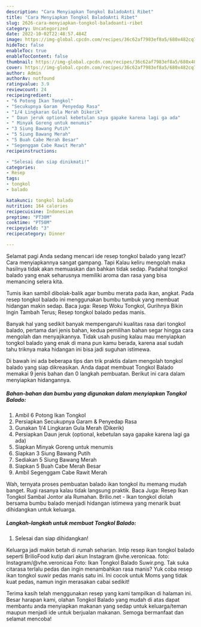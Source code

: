 ```yaml
---
description: "Cara Menyiapkan Tongkol BaladoAnti Ribet"
title: "Cara Menyiapkan Tongkol BaladoAnti Ribet"
slug: 2626-cara-menyiapkan-tongkol-baladoanti-ribet
category: Uncategorized
date: 2022-10-02T22:48:57.484Z
image: https://img-global.cpcdn.com/recipes/36c62af7983ef8a5/680x482cq70/tongkol-balado-foto-resep-utama.jpg
hideToc: false
enableToc: true
enableTocContent: false
thumbnail: https://img-global.cpcdn.com/recipes/36c62af7983ef8a5/680x482cq70/tongkol-balado-foto-resep-utama.jpg
cover: https://img-global.cpcdn.com/recipes/36c62af7983ef8a5/680x482cq70/tongkol-balado-foto-resep-utama.jpg
author: Admin
authorAv: notfound
ratingvalue: 3.9
reviewcount: 24
recipeingredient:
- "6 Potong Ikan Tongkol"
- "Secukupnya Garam  Penyedap Rasa"
- "1/4 Lingkaran Gula Merah Dikerik"
- " Daun jeruk optional kebetulan saya gapake karena lagi ga ada"
- " Minyak Goreng untuk menumis"
- "3 Siung Bawang Putih"
- "5 Siung Bawang Merah"
- "5 Buah Cabe Merah Besar"
- "Segenggam Cabe Rawit Merah"
recipeinstructions:

- "Selesai dan siap dinikmati!"
categories:
- Resep
tags:
- tongkol
- balado

katakunci: tongkol balado 
nutrition: 164 calories
recipecuisine: Indonesian
preptime: "PT30M"
cooktime: "PT50M"
recipeyield: "3"
recipecategory: Dinner

---
```



Selamat pagi Anda sedang mencari ide resep tongkol balado yang lezat? Cara menyiapkannya sangat gampang. Tapi Kalau keliru mengolah maka hasilnya tidak akan memuaskan dan bahkan tidak sedap. Padahal tongkol balado yang enak seharusnya memiliki aroma dan rasa yang bisa memancing selera kita.


Tumis ikan sambil dibolak-balik agar bumbu merata pada ikan, angkat. Pada resep tongkol balado ini menggunakan bumbu tumbuk yang membuat hidangan makin sedap. Baca juga: Resep Woku Tongkol, Gurihnya Bikin Ingin Tambah Terus; Resep tongkol balado pedas manis.

Banyak hal yang sedikit banyak mempengaruhi kualitas rasa dari tongkol balado, pertama dari jenis bahan, kedua pemilihan bahan segar hingga cara mengolah dan menyajikannya. Tidak usah pusing kalau mau menyiapkan tongkol balado yang enak di mana pun kamu berada, karena asal sudah tahu triknya maka hidangan ini bisa jadi suguhan istimewa.


Di bawah ini ada beberapa tips dan trik praktis dalam mengolah tongkol balado yang siap dikreasikan. Anda dapat membuat Tongkol Balado memakai 9 jenis bahan dan 0 langkah pembuatan. Berikut ini cara dalam menyiapkan hidangannya.

<!--inarticleads1-->

##### Bahan-bahan dan bumbu yang digunakan dalam menyiapkan Tongkol Balado:

1. Ambil 6 Potong Ikan Tongkol
1. Persiapkan Secukupnya Garam &amp; Penyedap Rasa
1. Gunakan 1/4 Lingkaran Gula Merah (Dikerik)
1. Persiapkan  Daun jeruk (optional, kebetulan saya gapake karena lagi ga ada)
1. Siapkan  Minyak Goreng untuk menumis
1. Siapkan 3 Siung Bawang Putih
1. Sediakan 5 Siung Bawang Merah
1. Siapkan 5 Buah Cabe Merah Besar
1. Ambil Segenggam Cabe Rawit Merah


Wah, ternyata proses pembuatan balado ikan tongkol itu memang mudah banget. Rugi rasanya kalau tidak langsung praktik. Baca Juga: Resep Ikan Tongkol Sambal Jontor ala Rumahan. Brilio.net - Ikan tongkol diolah bersama bumbu balado menjadi hidangan istimewa yang menarik buat dihidangkan untuk keluarga. 

<!--inarticleads2-->

##### Langkah-langkah untuk membuat Tongkol Balado:


1. Selesai dan siap dihidangkan!

Keluarga jadi makin betah di rumah seharian. Intip resep ikan tongkol balado seperti BrilioFood kutip dari akun Instagram @vhe.veronicaa. foto: Instagram/@vhe.veronicaa Foto: Ikan Tongkol Balado Suwir.png. Tak suka citarasa terlalu pedas dan ingin menambahkan rasa manis? Yuk coba resep ikan tongkol suwir pedas manis satu ini. Ini cocok untuk Moms yang tidak kuat pedas, namun ingin merasakan cabai sedikit! 

Terima kasih telah menggunakan resep yang kami tampilkan di halaman ini. Besar harapan kami, olahan Tongkol Balado yang mudah di atas dapat membantu anda menyiapkan makanan yang sedap untuk keluarga/teman maupun menjadi ide untuk berjualan makanan. Semoga bermanfaat dan selamat mencoba!
